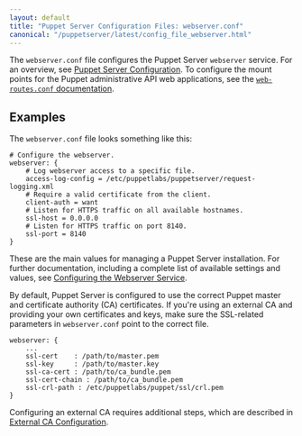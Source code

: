 ```yaml
---
layout: default
title: "Puppet Server Configuration Files: webserver.conf"
canonical: "/puppetserver/latest/config_file_webserver.html"
---
```


The `webserver.conf` file configures the Puppet Server `webserver` service. For an overview, see [Puppet Server Configuration](./configuration.markdown). To configure the mount points for the Puppet administrative API web applications, see the [`web-routes.conf` documentation](./config_file_web-routes.markdown).

## Examples

The `webserver.conf` file looks something like this:

~~~
# Configure the webserver.
webserver: {
    # Log webserver access to a specific file.
    access-log-config = /etc/puppetlabs/puppetserver/request-logging.xml
    # Require a valid certificate from the client.
    client-auth = want
    # Listen for HTTPS traffic on all available hostnames.
    ssl-host = 0.0.0.0
    # Listen for HTTPS traffic on port 8140.
    ssl-port = 8140
}
~~~

These are the main values for managing a Puppet Server installation. For further documentation, including a complete list of available settings and values, see [Configuring the Webserver Service](https://github.com/puppetlabs/trapperkeeper-webserver-jetty9/blob/master/doc/jetty-config.md).

By default, Puppet Server is configured to use the correct Puppet master and certificate authority (CA) certificates. If you're using an external CA and providing your own certificates and keys, make sure the SSL-related parameters in `webserver.conf` point to the correct file.

~~~
webserver: {
    ...
    ssl-cert    : /path/to/master.pem
    ssl-key     : /path/to/master.key
    ssl-ca-cert : /path/to/ca_bundle.pem
    ssl-cert-chain : /path/to/ca_bundle.pem
    ssl-crl-path : /etc/puppetlabs/puppet/ssl/crl.pem
}
~~~

Configuring an external CA requires additional steps, which are described in [External CA Configuration](./external_ca_configuration.markdown).

